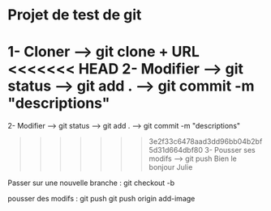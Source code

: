 # Projet de test de git 

1- Cloner --> git clone + URL
<<<<<<< HEAD
2- Modifier --> git status --> git add . --> git commit -m "descriptions"
=======
2- Modifier --> git status --> git add . --> git commit -m "descriptions"
>>>>>>> 3e2f33c6478aad3dd96bb04b2bf5d31d664dbf80
3- Pousser ses modifs --> git push 
Bien le bonjour Julie

Passer sur une nouvelle branche : 
git checkout -b <om-de-la-branche>

pousser des modifs : 
git push <remote> <branch>
	git push origin add-image